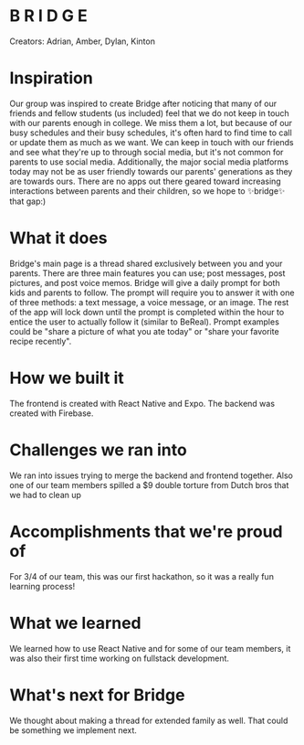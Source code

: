 # B R I D G E

Creators: Adrian, Amber, Dylan, Kinton

# Inspiration
Our group was inspired to create Bridge after noticing that many of our friends and fellow students (us included) feel that we do not keep in touch with our parents enough in college. We miss them a lot, but because of our busy schedules and their busy schedules, it's often hard to find time to call or update them as much as we want. We can keep in touch with our friends and see what they're up to through social media, but it's not common for parents to use social media. Additionally, the major social media platforms today may not be as user friendly towards our parents' generations as they are towards ours. There are no apps out there geared toward increasing interactions between parents and their children, so we hope to ✨bridge✨ that gap:)
 
# What it does
Bridge's main page is a thread shared exclusively between you and your parents. There are three main features you can use; post messages, post pictures, and post voice memos. Bridge will give a daily prompt for both kids and parents to follow. The prompt will require you to answer it with one of three methods: a text message, a voice message, or an image. The rest of the app will lock down until the prompt is completed within the hour to entice the user to actually follow it (similar to BeReal). Prompt examples could be "share a picture of what you ate today" or "share your favorite recipe recently".

# How we built it
The frontend is created with React Native and Expo. The backend was created with Firebase.

# Challenges we ran into
We ran into issues trying to merge the backend and frontend together. Also one of our team members spilled a $9 double torture from Dutch bros that we had to clean up

# Accomplishments that we're proud of
For 3/4 of our team, this was our first hackathon, so it was a really fun learning process!

# What we learned
We learned how to use React Native and for some of our team members, it was also their first time working on fullstack development. 

# What's next for Bridge
We thought about making a thread for extended family as well. That could be something we implement next.
